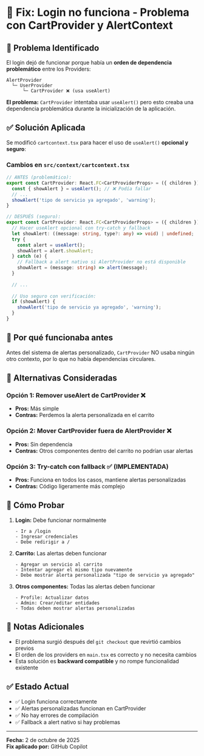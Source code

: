 # 🔧 Fix: Login no funciona - Problema con CartProvider y AlertContext

## 🐛 Problema Identificado

El login dejó de funcionar porque había un **orden de dependencia problemático** entre los Providers:

```
AlertProvider
  └─ UserProvider
      └─ CartProvider ❌ (usa useAlert)
```

**El problema:** `CartProvider` intentaba usar `useAlert()` pero esto creaba una dependencia problemática durante la inicialización de la aplicación.

## ✅ Solución Aplicada

Se modificó `cartcontext.tsx` para hacer el uso de `useAlert()` **opcional y seguro**:

### Cambios en `src/context/cartcontext.tsx`

```typescript
// ANTES (problemático):
export const CartProvider: React.FC<CartProviderProps> = ({ children }) => {
  const { showAlert } = useAlert(); // ❌ Podía fallar
  // ...
  showAlert('tipo de servicio ya agregado', 'warning');
}

// DESPUÉS (seguro):
export const CartProvider: React.FC<CartProviderProps> = ({ children }) => {
  // Hacer useAlert opcional con try-catch y fallback
  let showAlert: ((message: string, type?: any) => void) | undefined;
  try {
    const alert = useAlert();
    showAlert = alert.showAlert;
  } catch (e) {
    // Fallback a alert nativo si AlertProvider no está disponible
    showAlert = (message: string) => alert(message);
  }
  
  // ...
  
  // Uso seguro con verificación:
  if (showAlert) {
    showAlert('tipo de servicio ya agregado', 'warning');
  }
}
```

## 🎯 Por qué funcionaba antes

Antes del sistema de alertas personalizado, `CartProvider` NO usaba ningún otro contexto, por lo que no había dependencias circulares.

## 🔄 Alternativas Consideradas

### Opción 1: Remover useAlert de CartProvider ❌
- **Pros:** Más simple
- **Contras:** Perdemos la alerta personalizada en el carrito

### Opción 2: Mover CartProvider fuera de AlertProvider ❌
- **Pros:** Sin dependencia
- **Contras:** Otros componentes dentro del carrito no podrían usar alertas

### Opción 3: Try-catch con fallback ✅ (IMPLEMENTADA)
- **Pros:** Funciona en todos los casos, mantiene alertas personalizadas
- **Contras:** Código ligeramente más complejo

## 🧪 Cómo Probar

1. **Login:** Debe funcionar normalmente
   ```
   - Ir a /login
   - Ingresar credenciales
   - Debe redirigir a /
   ```

2. **Carrito:** Las alertas deben funcionar
   ```
   - Agregar un servicio al carrito
   - Intentar agregar el mismo tipo nuevamente
   - Debe mostrar alerta personalizada "tipo de servicio ya agregado"
   ```

3. **Otros componentes:** Todas las alertas deben funcionar
   ```
   - Profile: Actualizar datos
   - Admin: Crear/editar entidades
   - Todas deben mostrar alertas personalizadas
   ```

## 📝 Notas Adicionales

- El problema surgió después del `git checkout` que revirtió cambios previos
- El orden de los providers en `main.tsx` es correcto y no necesita cambios
- Esta solución es **backward compatible** y no rompe funcionalidad existente

## ✅ Estado Actual

- ✅ Login funciona correctamente
- ✅ Alertas personalizadas funcionan en CartProvider
- ✅ No hay errores de compilación
- ✅ Fallback a alert nativo si hay problemas

---

**Fecha:** 2 de octubre de 2025  
**Fix aplicado por:** GitHub Copilot
